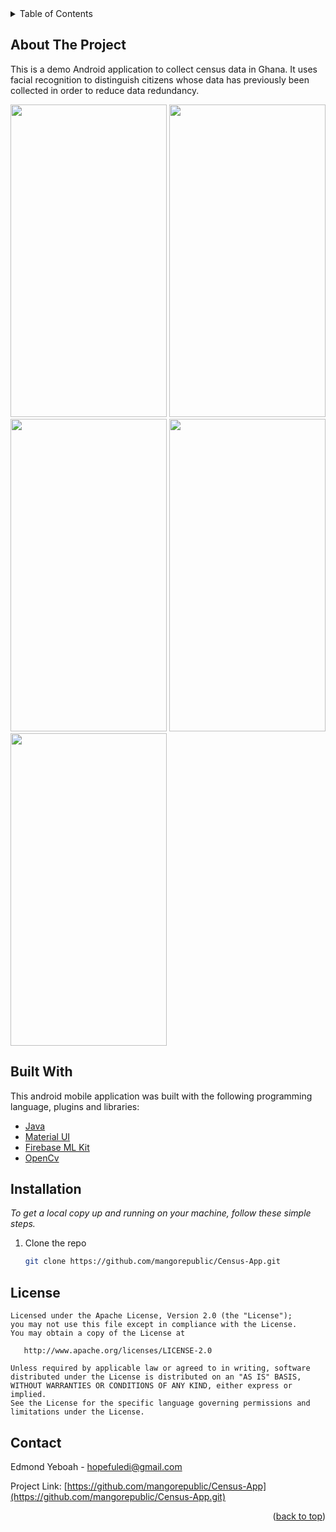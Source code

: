<div id="top"></div>
<!-- TABLE OF CONTENTS -->


<details>
  <summary>Table of Contents</summary>
  <ol>
    <li>
      <a href="#about-the-project">About The Project</a>
    </li>
    <li><a href="#built-with">Built With</a></li>
    <li>
      <a href="#installation" >Installation</a>
    </li>
    <li><a href="#license">License</a></li>
    <li><a href="#contact">Contact</a></li>
  </ol>
</details>

<!-- ABOUT THE PROJECT -->
## About The Project

This is a demo Android application to collect census data in Ghana. It uses facial recognition to distinguish citizens whose data has previously been collected in order to reduce data redundancy.

<img src="https://user-images.githubusercontent.com/38086894/158912654-23f325b0-88d2-4d36-9df0-8280ec2f775a.png" width="250" height="500">  <img src="https://user-images.githubusercontent.com/38086894/158912664-6fc96962-387b-4b6a-b8c4-4449a451506e.png" width="250" height="500">  <img src="https://user-images.githubusercontent.com/38086894/158912691-61fc83a2-334e-4e20-a286-134ce6643d25.png" width="250" height="500">  <img src="https://user-images.githubusercontent.com/38086894/158912718-0015018f-b050-404c-ab96-99f9d088f71d.png" width="250" height="500">  <img src="https://user-images.githubusercontent.com/38086894/158912721-4c2465b9-bedc-42e9-9abc-c6d81fc4605a.png" width="250" height="500"> 




## Built With

This android mobile application was built with the following programming language, plugins and libraries:

* [Java](https://www.java.com/en/)
* [Material UI](https://material.io)
* [Firebase ML Kit](https://firebase.google.com/products/ml?gclsrc=aw.ds&gclid=Cj0KCQjwuMuRBhCJARIsAHXdnqOQ-rSi_toOELt9HtY7jvGMD-1KwpxJ41GZlIN4WikU_Qr52cpGtk4aAsr8EALw_wcB)
* [OpenCv](https://docs.opencv.org/4.x/)


## Installation

_To get a local copy up and running on your machine, follow these simple steps._

1. Clone the repo
   ```sh
   git clone https://github.com/mangorepublic/Census-App.git
   ```




<!-- LICENSE -->
## License

```
Licensed under the Apache License, Version 2.0 (the "License");
you may not use this file except in compliance with the License.
You may obtain a copy of the License at

   http://www.apache.org/licenses/LICENSE-2.0

Unless required by applicable law or agreed to in writing, software
distributed under the License is distributed on an "AS IS" BASIS,
WITHOUT WARRANTIES OR CONDITIONS OF ANY KIND, either express or implied.
See the License for the specific language governing permissions and
limitations under the License.
```





<!-- CONTACT -->
## Contact

Edmond Yeboah - hopefuledi@gmail.com

Project Link: [https://github.com/mangorepublic/Census-App](https://github.com/mangorepublic/Census-App.git)



<p align="right">(<a href="#top">back to top</a>)</p>





